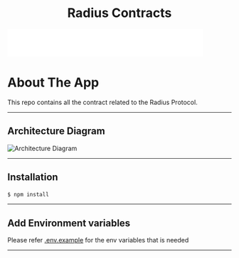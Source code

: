 <h1 align="center">
  Radius Contracts
</h1>

![Project Logo](./assets/brand.svg)

# About The App

This repo contains all the contract related to the Radius Protocol.

---

## Architecture Diagram

![Architecture Diagram](./assets/Architecture.png)

---

## Installation

```bash
$ npm install
```

---

## Add Environment variables

Please refer [.env.example](./.env.example) for the env variables that is needed

---
